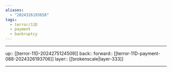```yaml
---
aliases:
  - "2024326193658"
tags:
  - terror/11D
  - payment
  - bankruptcy
---
```




***

up:: [[terror-11D-2024275124509]]
back:: 
forward:: [[terror-11D-payment-088-2024326193706]]
layer:: [[brokenscale|layer-333]]

***
